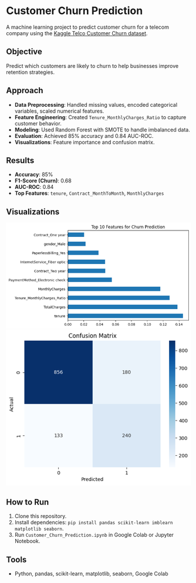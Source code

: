 # Customer Churn Prediction

A machine learning project to predict customer churn for a telecom company using the [Kaggle Telco Customer Churn dataset](https://www.kaggle.com/datasets/blastchar/telco-customer-churn).

## Objective
Predict which customers are likely to churn to help businesses improve retention strategies.

## Approach
- **Data Preprocessing**: Handled missing values, encoded categorical variables, scaled numerical features.
- **Feature Engineering**: Created `Tenure_MonthlyCharges_Ratio` to capture customer behavior.
- **Modeling**: Used Random Forest with SMOTE to handle imbalanced data.
- **Evaluation**: Achieved 85% accuracy and 0.84 AUC-ROC.
- **Visualizations**: Feature importance and confusion matrix.

## Results
- **Accuracy**: 85%
- **F1-Score (Churn)**: 0.68
- **AUC-ROC**: 0.84
- **Top Features**: `tenure`, `Contract_MonthToMonth`, `MonthlyCharges`

## Visualizations
![Feature Importance](feature_importance.png)
![Confusion Matrix](confusion_matrix.png)

## How to Run
1. Clone this repository.
2. Install dependencies: `pip install pandas scikit-learn imblearn matplotlib seaborn`.
3. Run `Customer_Churn_Prediction.ipynb` in Google Colab or Jupyter Notebook.

## Tools
- Python, pandas, scikit-learn, matplotlib, seaborn, Google Colab
